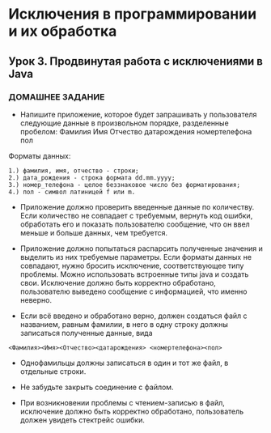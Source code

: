 # Исключения в программировании и их обработка
## Урок 3. Продвинутая работа с исключениями в Java
### ДОМАШНЕЕ ЗАДАНИЕ
* Напишите приложение, которое будет запрашивать у пользователя следующие данные в произвольном порядке, разделенные пробелом: Фамилия Имя Отчество датарождения номертелефона пол

Форматы данных:

    1.) фамилия, имя, отчество - строки;
    2.) дата_рождения - строка формата dd.mm.yyyy;
    3.) номер_телефона - целое беззнаковое число без форматирования;
    4.) пол - символ латиницей f или m.

* Приложение должно проверить введенные данные по количеству. Если количество не совпадает с требуемым, вернуть код ошибки, обработать его и показать пользователю сообщение, что он ввел меньше и больше данных, чем требуется.

* Приложение должно попытаться распарсить полученные значения и выделить из них требуемые параметры. Если форматы данных не совпадают, нужно бросить исключение, соответствующее типу проблемы. Можно использовать встроенные типы java и создать свои. Исключение должно быть корректно обработано, пользователю выведено сообщение с информацией, что именно неверно.

* Если всё введено и обработано верно, должен создаться файл с названием, равным фамилии, в него в одну строку должны записаться полученные данные, вида
```
<Фамилия><Имя><Отчество><датарождения> <номертелефона><пол>
```

* Однофамильцы должны записаться в один и тот же файл, в отдельные строки.

* Не забудьте закрыть соединение с файлом.

* При возникновении проблемы с чтением-записью в файл, исключение должно быть корректно обработано, пользователь должен увидеть стектрейс ошибки.
